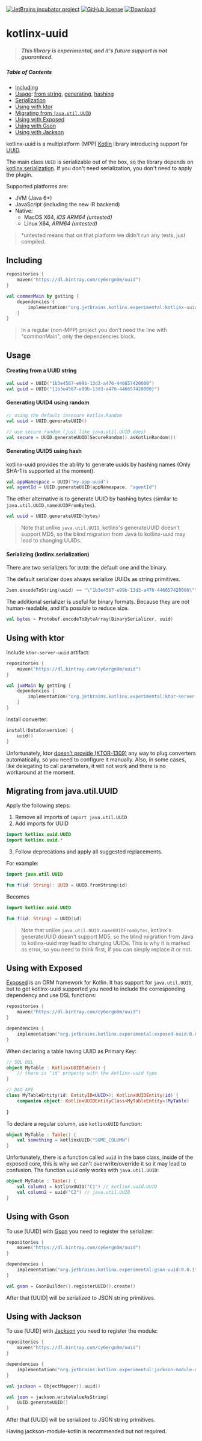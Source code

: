 [![JetBrains incubator project](https://jb.gg/badges/incubator.svg)](https://confluence.jetbrains.com/display/ALL/JetBrains+on+GitHub) 
[![GitHub license](https://img.shields.io/badge/license-Apache%20License%202.0-blue.svg?style=flat)](http://www.apache.org/licenses/LICENSE-2.0)
[ ![Download](https://api.bintray.com/packages/cy6ergn0m/uuid/kotlinx-uuid/images/download.svg?version=0.0.1) ](https://bintray.com/cy6ergn0m/uuid/kotlinx-uuid/0.0.1/link)

# kotlinx-uuid

> ##### This library is experimental, and it's future support is not guaranteed.

##### Table of Contents  
- [Including](#including)
- [Usage](#usage): [from string](#creating-from-a-uuid-string),
  [generating](#generating-uuid4-using-random), 
  [hashing](#generating-uuid5-using-hash)
- [Serialization](#serializing-kotlinxserialization)
- [Using with ktor](#using-with-ktor)
- [Migrating from `java.util.UUID`](#migrating-from-javautiluuid)
- [Using with Exposed](#using-with-exposed)
- [Using with Gson](#using-with-gson)
- [Using with Jackson](#using-with-jackson)

kotlinx-uuid is a multiplatform (MPP) [Kotlin](https://kotlinlang.org) library 
introducing support for [UUID](https://en.wikipedia.org/wiki/Universally_unique_identifier).

The main class `UUID` is serializable out of the box, so the library 
depends on [kotlinx.serialization](https://github.com/Kotlin/kotlinx.serialization).
If you don't need serialization, you don't need to apply the plugin.

Supported platforms are:
- JVM (Java 6+)
- JavaScript (including the new IR backend)
- Native:
    - MacOS X64, _iOS ARM64 (untested)_
    - Linux X64, _ARM64 (untested)_

> *untested means that on that platform we didn't run any 
> tests, just compiled.

## Including

```kotlin
repositories {
    maven("https://dl.bintray.com/cy6ergn0m/uuid")
}

val commonMain by getting {
    dependencies {
        implementation("org.jetbrains.kotlinx.experimental:kotlinx-uuid-core:0.0.1")
    }
}
```

> In a regular (non-MPP) project you don't need the line with "commonMain", 
> only the dependencies block.

## Usage

#### Creating from a UUID string

```kotlin
val uuid = UUID("1b3e4567-e99b-13d3-a476-446657420000")
val guid = UUID("{1b3e4567-e99b-13d3-a476-446657420000}")
```

#### Generating UUID4 using random

```kotlin
// using the default insecure kotlin.Random
val uuid = UUID.generateUUID()

// use secure random (just like java.util.UUID does)
val secure = UUID.generateUUID(SecureRandom().asKotlinRandom())
```
#### Generating UUID5 using hash

kotlinx-uuid provides the ability to generate
uuids by hashing names (Only SHA-1 is supported at the moment).

```kotlin
val appNamespace = UUID("my-app-uuid")
val agentId = UUID.generateUUID(appNamespace, "agentId")
```

The other alternative is to generate UUID by hashing 
bytes (similar to `java.util.UUID.nameUUIDFromBytes`).

```kotlin
val uuid = UUID.generateUUID(bytes)
```

> Note that unlike `java.util.UUID`, kotlinx's generateUUID
> doesn't support MD5, so the blind migration
> from Java to kotlinx-uuid may lead to changing UUIDs.

#### Serializing (kotlinx.serialization)

There are two serializers for `UUID`: the default one and the binary.

The default serializer does always serialize UUIDs as string primitives.

```kotlin
Json.encodeToString(uuid) == "\"1b3e4567-e99b-13d3-a476-446657420000\""
```

The additional serializer is useful for binary formats. 
Because they are not human-readable, and it's possible to reduce size.

```kotlin
val bytes = Protobuf.encodeToByteArray(BinarySerializer, uuid)
```

## Using with ktor

Include `ktor-server-uuid` artifact:

```kotlin
repositories {
    maven("https://dl.bintray.com/cy6ergn0m/uuid")
}

val jvmMain by getting {
    dependencies {
        implementation("org.jetbrains.kotlinx.experimental:ktor-server-uuid:0.0.1")
    }
}
```

Install converter:

```kotlin
install(DataConversion) {
    uuid()
}
```

Unfortunately, ktor [doesn't provide (KTOR-1309)](https://youtrack.jetbrains.com/issue/KTOR-1309) 
any way to plug converters automatically, so you need to configure it manually.
Also, in some cases, like delegating to call parameters, it will not work
and there is no workaround at the moment.

## Migrating from java.util.UUID

Apply the following steps:

1. Remove all imports of `import java.util.UUID`
2. Add imports for UUID
```kotlin
import kotlinx.uuid.UUID
import kotlinx.uuid.*
```

3. Follow deprecations and apply all suggested replacements.

For example:
```kotlin
import java.util.UUID

fun f(id: String): UUID = UUID.fromString(id)
```

Becomes

```kotlin
import kotlinx.uuid.UUID

fun f(id: String) = UUID(id)
```

> Note that unlike `java.util.UUID.nameUUIDFromBytes`, kotlinx's generateUUID
> doesn't support MD5, so the blind migration
> from Java to kotlinx-uuid may lead to changing UUIDs.
> This is why it is marked as error, so you need to think
> first, if you can simply replace it or not.

## Using with Exposed

[Exposed](https://github.com/JetBrains/Exposed) is an ORM framework for Kotlin. 
It has support for `java.util.UUID`, but to get kotlinx-uuid supported you need 
to include the corresponding dependency and use DSL functions:

```kotlin
repositories {
    maven("https://dl.bintray.com/cy6ergn0m/uuid")
}

dependencies {
    implementation("org.jetbrains.kotlinx.experimental:exposed-uuid:0.0.1")
}
```

When declaring a table having UUID as Primary Key:
```kotlin
// SQL DSL
object MyTable : KotlinxUUIDTable() {
    // there is "id" property with the kotlinx-uuid type
}

// DAO API
class MyTableEntity(id: EntityID<UUID>): KotlinxUUIDEntity(id) {
    companion object: KotlinxUUIDEntityClass<MyTableEntity>(MyTable)
    
} 
```

To declare a regular column, use `kotlinxUUID` function:
```kotlin
object MyTable : Table() {
    val something = kotlinxUUID("SOME_COLUMN")
}
```

Unfortunately, there is a function called `uuid` in the base class, 
inside of the exposed core, this is why we can't overwrite/override it 
so it may lead to confusion. The function `uuid` only works with `java.util.UUID`:

```kotlin
object MyTable : Table() {
    val column1 = kotlinxUUID("C1") // kotlinx.uuid.UUID
    val column2 = uuid("C2") // java.util.UUID
}
```

## Using with Gson

To use [UUID] with [Gson](https://github.com/google/gson)
you need to register the serializer:

```kotlin
repositories {
    maven("https://dl.bintray.com/cy6ergn0m/uuid")
}

dependencies {
    implementation("org.jetbrains.kotlinx.experimental:gson-uuid:0.0.1")
}
```

```kotlin
val gson = GsonBuilder().registerUUID().create()
```

After that [UUID] will be serialized to JSON string primitives.

## Using with Jackson

To use [UUID] with [Jackson](https://github.com/FasterXML/jackson-databind)
you need to register the module:

```kotlin
repositories {
    maven("https://dl.bintray.com/cy6ergn0m/uuid")
}

dependencies {
    implementation("org.jetbrains.kotlinx.experimental:jackson-module-uuid:0.0.1")
}
```

```kotlin
val jackson = ObjectMapper().uuid()

val json = jackson.writeValueAsString(
    UUID.generateUUID()
)
```

After that [UUID] will be serialized to JSON string primitives.

Having jackson-module-kotlin is recommended but not required.
